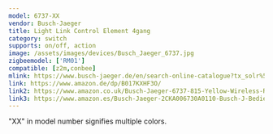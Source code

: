 ```yaml
---
model: 6737-XX
vendor: Busch-Jaeger 
title: Light Link Control Element 4gang 
category: switch
supports: on/off, action
image: /assets/images/devices/Busch_Jaeger_6737.jpg
zigbeemodel: ['RM01']
compatible: [z2m,conbee]
mlink: https://www.busch-jaeger.de/en/search-online-catalogue?tx_solr%5Bq%5D=light%5C+link+control+4gang
link: https://www.amazon.de/dp/B017KXHF3O/
link2: https://www.amazon.co.uk/Busch-Jaeger-6737-815-Yellow-Wireless-Receiver-4011395200438/dp/B017KXHCUU
link3: https://www.amazon.es/Busch-Jaeger-2CKA006730A0110-Busch-J-Bedienelement-edelstahl/dp/B017KXHFQQ
---
```

"XX" in model number signifies multiple colors.
